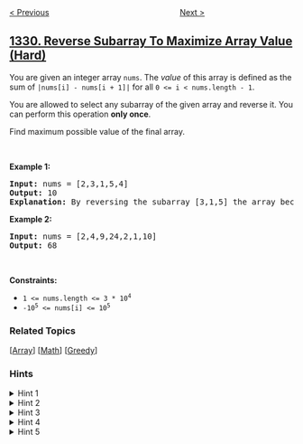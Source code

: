<!--|This file generated by command(leetcode description); DO NOT EDIT.    |-->
<!--+----------------------------------------------------------------------+-->
<!--|@author    awesee <openset.wang@gmail.com>                           |-->
<!--|@link      https://github.com/awesee                                 |-->
<!--|@home      https://github.com/awesee/leetcode                        |-->
<!--+----------------------------------------------------------------------+-->

[< Previous](../sort-the-matrix-diagonally "Sort the Matrix Diagonally")
　　　　　　　　　　　　　　　　
[Next >](../rank-transform-of-an-array "Rank Transform of an Array")

## [1330. Reverse Subarray To Maximize Array Value (Hard)](https://leetcode.com/problems/reverse-subarray-to-maximize-array-value "翻转子数组得到最大的数组值")

<p>You are given an integer array <code>nums</code>. The <em>value</em> of this array is defined as the sum of <code>|nums[i] - nums[i + 1]|</code> for all <code>0 &lt;= i &lt; nums.length - 1</code>.</p>

<p>You are allowed to select any subarray of the given array and reverse it. You can perform this operation <strong>only once</strong>.</p>

<p>Find maximum possible value of the final array.</p>

<p>&nbsp;</p>
<p><strong>Example 1:</strong></p>

<pre>
<strong>Input:</strong> nums = [2,3,1,5,4]
<strong>Output:</strong> 10
<b>Explanation: </b>By reversing the subarray [3,1,5] the array becomes [2,5,1,3,4] whose value is 10.
</pre>

<p><strong>Example 2:</strong></p>

<pre>
<strong>Input:</strong> nums = [2,4,9,24,2,1,10]
<strong>Output:</strong> 68
</pre>

<p>&nbsp;</p>
<p><strong>Constraints:</strong></p>

<ul>
	<li><code>1 &lt;= nums.length &lt;= 3 * 10<sup>4</sup></code></li>
	<li><code>-10<sup>5</sup> &lt;= nums[i] &lt;= 10<sup>5</sup></code></li>
</ul>

### Related Topics
  [[Array](../../tag/array/README.md)]
  [[Math](../../tag/math/README.md)]
  [[Greedy](../../tag/greedy/README.md)]

### Hints
<details>
<summary>Hint 1</summary>
What's the score after reversing a sub-array [L, R] ?
</details>

<details>
<summary>Hint 2</summary>
It's the score without reversing it + abs(a[R] - a[L-1]) + abs(a[L] - a[R+1]) - abs(a[L] - a[L-1]) - abs(a[R] - a[R+1])
</details>

<details>
<summary>Hint 3</summary>
How to maximize that formula given that abs(x - y) = max(x - y, y - x) ?
</details>

<details>
<summary>Hint 4</summary>
This can be written as max(max(a[R] - a[L - 1], a[L - 1] - a[R]) + max(a[R + 1] - a[L], a[L] - a[R + 1]) - value(L) - value(R + 1)) over all L < R where value(i) = abs(a[i] - a[i-1])
</details>

<details>
<summary>Hint 5</summary>
This can be divided into 4 cases.
</details>
